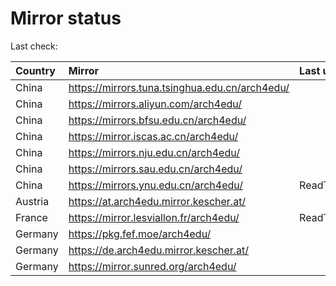 <script src="./time.js"></script>
# Mirror status
Last check: <script type="text/javascript">localize(1696515364.3805983);</script>

|Country|Mirror|Last update|
|:------|:-----|:----------|
|China|https://mirrors.tuna.tsinghua.edu.cn/arch4edu/|<script type="text/javascript">localize(1696487778);</script>|
|China|https://mirrors.aliyun.com/arch4edu/|<script type="text/javascript">localize(1696487778);</script>|
|China|https://mirrors.bfsu.edu.cn/arch4edu/|<script type="text/javascript">localize(1696487778);</script>|
|China|https://mirror.iscas.ac.cn/arch4edu/|<script type="text/javascript">localize(1696487778);</script>|
|China|https://mirrors.nju.edu.cn/arch4edu/|<script type="text/javascript">localize(1696444335);</script>|
|China|https://mirrors.sau.edu.cn/arch4edu/|<script type="text/javascript">localize(1696487778);</script>|
|China|https://mirrors.ynu.edu.cn/arch4edu/|ReadTimeout|
|Austria|https://at.arch4edu.mirror.kescher.at/|<script type="text/javascript">localize(1696487778);</script>|
|France|https://mirror.lesviallon.fr/arch4edu/|ReadTimeout|
|Germany|https://pkg.fef.moe/arch4edu/|<script type="text/javascript">localize(1696487778);</script>|
|Germany|https://de.arch4edu.mirror.kescher.at/|<script type="text/javascript">localize(1696487778);</script>|
|Germany|https://mirror.sunred.org/arch4edu/|<script type="text/javascript">localize(1696487778);</script>|

<script src="./tablefilter/tablefilter.js"></script>
<script src="./table.js"></script>